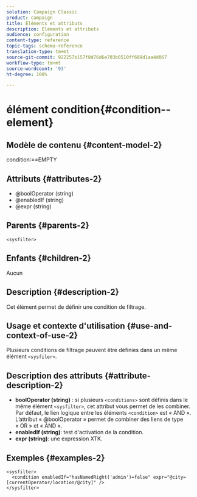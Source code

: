 ```yaml
---
solution: Campaign Classic
product: campaign
title: Eléments et attributs
description: Eléments et attributs
audience: configuration
content-type: reference
topic-tags: schema-reference
translation-type: tm+mt
source-git-commit: 922257b157f8d76d6e703b0510ff689d1aa4d067
workflow-type: tm+mt
source-wordcount: '93'
ht-degree: 100%

---
```



# élément condition{#condition--element}

## Modèle de contenu {#content-model-2}

condition:==EMPTY

## Attributs {#attributes-2}

* @boolOperator (string)
* @enabledIf (string)
* @expr (string)

## Parents {#parents-2}

`<sysfilter>`

## Enfants {#children-2}

Aucun

## Description {#description-2}

Cet élément permet de définir une condition de filtrage.

## Usage et contexte d&#39;utilisation {#use-and-context-of-use-2}

Plusieurs conditions de filtrage peuvent être définies dans un même élément `<sysfiler>`.

## Description des attributs {#attribute-description-2}

* **boolOperator (string)** : si plusieurs `<conditions>` sont définis dans le même élément `<sysfilter>`, cet attribut vous permet de les combiner. Par défaut, le lien logique entre les éléments `<condition>` est « AND ». L’attribut « @boolOperator » permet de combiner des liens de type « OR » et « AND ».
* **enabledIf (string)**: test d&#39;activation de la condition.
* **expr (string)**: une expression XTK.

## Exemples       {#examples-2}

```
<sysfilter>
  <condition enabledIf="hasNamedRight('admin')=false" expr="@city=[currentOperator/location/@city]" />
</sysfilter>
```
